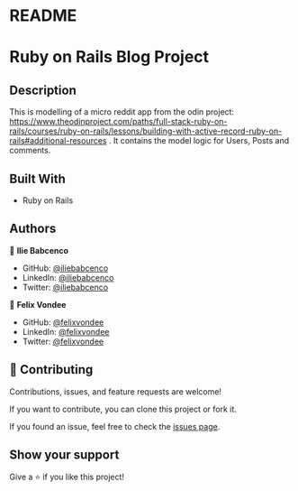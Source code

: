 # README

# Ruby on Rails Blog Project

## Description

This is modelling of a micro reddit app from the odin project: https://www.theodinproject.com/paths/full-stack-ruby-on-rails/courses/ruby-on-rails/lessons/building-with-active-record-ruby-on-rails#additional-resources . It contains the model logic for Users, Posts and comments.

## Built With

- Ruby on Rails

## Authors

👤 **Ilie Babcenco**

- GitHub: [@iliebabcenco](https://github.com/iliebabcenco)
- LinkedIn: [@iliebabcenco](https://www.linkedin.com/in/ilie-babcenco-72459a1b1/)
- Twitter: [@iliebabcenco](https://twitter.com/BabcencoIlie)

👤 **Felix Vondee**

- GitHub: [@felixvondee](https://github.com/felix-vondee)
- LinkedIn: [@felixvondee](https://www.linkedin.com/in/felix-vondee-b8a280202/)
- Twitter: [@felixvondee](https://twitter.com/felix_vondee)

## 🤝 Contributing

Contributions, issues, and feature requests are welcome!

If you want to contribute, you can clone this project or fork it.

If you found an issue, feel free to check the [issues page](https://github.com/iliebabcenco/blog-rails-app/issues).

## Show your support

Give a ⭐️ if you like this project!